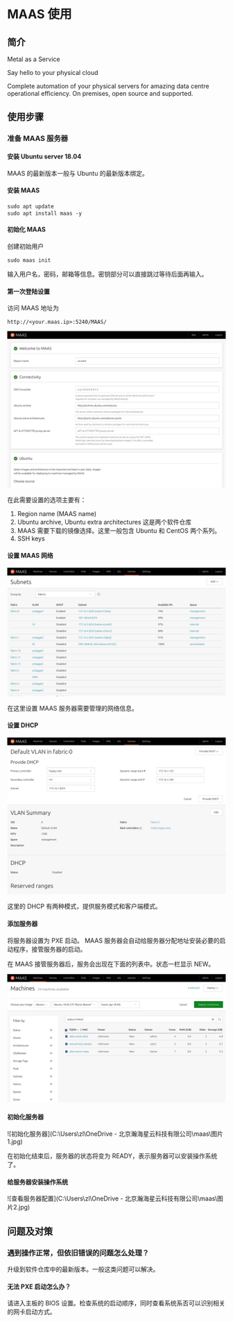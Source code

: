 # MAAS 使用

## 简介

Metal as a Service

Say hello to your physical cloud

Complete automation of your physical servers for amazing data centre operational efficiency. On premises, open source and supported.

## 使用步骤

### 准备 MAAS 服务器

#### 安装 Ubuntu server 18.04

MAAS 的最新版本一般与 Ubuntu 的最新版本绑定。

#### 安装 MAAS

```shell
sudo apt update
sudo apt install maas -y
```

#### 初始化 MAAS

创建初始用户

```shell
sudo maas init
```

输入用户名，密码，邮箱等信息。密钥部分可以直接跳过等待后面再输入。

#### 第一次登陆设置

访问 MAAS 地址为 

```url
http://<your.maas.ip>:5240/MAAS/
```

![第一次登陆初始化](Complete+first+user+configuration.jpg)

在此需要设置的选项主要有：

1. Region name (MAAS name)
2. Ubuntu archive, Ubuntu extra architectures 这是两个软件仓库
3. MAAS 需要下载的镜像选择。这里一般包含 Ubuntu 和 CentOS 两个系列。
4. SSH keys

#### 设置 MAAS 网络

![设置 subnets](Effortless+network+discovery+18.04.jpg)

在这里设置 MAAS 服务器需要管理的网络信息。

#### 设置 DHCP

![打开 DHCP](Turn+on+DHCP.jpg)

这里的 DHCP 有两种模式，提供服务模式和客户端模式。

#### 添加服务器

将服务器设置为 PXE 启动。 MAAS 服务器会自动给服务器分配地址安装必要的启动程序，接管服务器的启动。

在 MAAS 接管服务器后，服务会出现在下面的列表中。状态一栏显示 NEW。

![服务器列表](Deploy+at+the+press+of+a+button.jpg)

#### 初始化服务器

![初始化服务器](C:\Users\zl\OneDrive - 北京瀚海星云科技有限公司\maas\图片1.jpg)

在初始化结束后，服务器的状态将变为 READY，表示服务器可以安装操作系统了。

#### 给服务器安装操作系统

![查看服务器配置](C:\Users\zl\OneDrive - 北京瀚海星云科技有限公司\maas\图片2.jpg)

## 问题及对策

### 遇到操作正常，但依旧错误的问题怎么处理？

升级到软件仓库中的最新版本。一般这类问题可以解决。

#### 无法 PXE 启动怎么办？

请进入主板的 BIOS 设置。检查系统的启动顺序，同时查看系统系否可以识别相关的网卡启动方式。